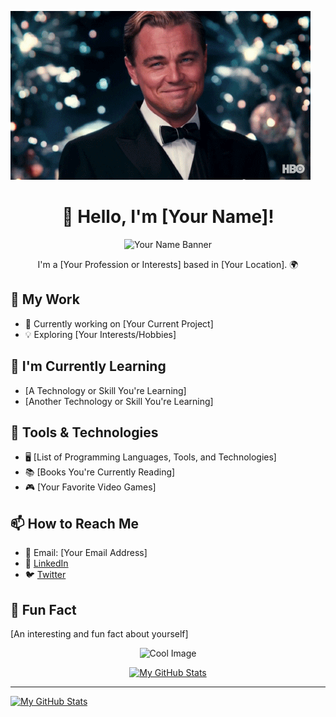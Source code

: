 ![Welcoming Leonardo](_readme/leo.gif)

<h1 align="center">👋 Hello, I'm [Your Name]!</h1>

<p align="center">
  <img src="link_to_your_banner_image" alt="Your Name Banner">
</p>

<p align="center">I'm a [Your Profession or Interests] based in [Your Location]. 🌍</p>

<h2>💼 My Work</h2>

- 🚀 Currently working on [Your Current Project]
- 💡 Exploring [Your Interests/Hobbies]

<h2>🌱 I'm Currently Learning</h2>

- [A Technology or Skill You're Learning]
- [Another Technology or Skill You're Learning]

<h2>🔧 Tools & Technologies</h2>

- 🖥️ [List of Programming Languages, Tools, and Technologies]
- 📚 [Books You're Currently Reading]
- 🎮 [Your Favorite Video Games]

<h2>📫 How to Reach Me</h2>

- 📧 Email: [Your Email Address]
- 💬 [LinkedIn](https://www.linkedin.com/in/your_username)
- 🐦 [Twitter](https://twitter.com/your_username)

<h2>🚀 Fun Fact</h2>

[An interesting and fun fact about yourself]

<p align="center">
  <img src="link_to_another_cool_image" alt="Cool Image">
</p>

<p align="center">
  <a href="https://github.com/AshimStha">
    <img src="https://github-readme-stats.vercel.app/api?username=AshimStha&show_icons=true&theme=dark" alt="My GitHub Stats">
  </a>
</p>

<!-- Add any additional sections, images, or customizations you want -->

---

[![My GitHub Stats](https://github-readme-stats.vercel.app/api?username=AshimStha&show_icons=true&theme=dark)](https://github.com/AshimStha)

<!-- Add any additional sections or customizations you want -->
